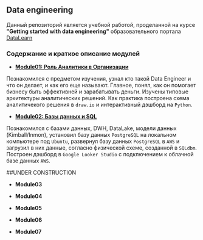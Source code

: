 ## Data engineering
Данный репозиторий является учебной работой, проделанной на курсе **"Getting started with data engineering"** образовательного портала [DataLearn](https://datalearn.ru)

### Содержание и краткое описание модулей
- **[Module01: Роль Аналитики в Организации](https://github.com/VladimirAmninov/datalearn/tree/main/de101/module01)**

Познакомился с предметом изучения, узнал кто такой Data Engineer и что он делает, и как его еще называют. Главное, понял, как он помогает бизнесу быть эффективней и зарабатывать деньги. Изучены типовые архитектуры аналитических решений. Как практика построена схема аналитичекого решения в `draw.io` и интерактивный дэшборд на `Python`.

- **[Module02: Базы данных и SQL](https://github.com/VladimirAmninov/datalearn/tree/main/de101/module02)**

Познакомился с базами данных, DWH, DataLake, модели данных (Kimball/Inmon), установил базу данных `PostgreSQL` на локальном компьютере под `Ubuntu`, развернул базу данных `PostgreSQL` в `AWS` и загрузил в них данные, согласно физической схеме, созданной в `SQLdbm`. Построен дэшборд в `Google Looker Studio` с подключением к облачной базе данных `AWS`.

##UNDER CONSTRUCTION
- **Module03**

- **Module04**

- **Module05**

- **Module06**

- **Module07**
